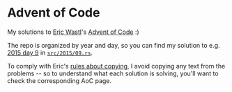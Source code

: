 # Advent of Code

My solutions to [Eric Wastl](http://was.tl/)'s [Advent of Code](https://adventofcode.com/) :)

The repo is organized by year and day, so you can find my solution to e.g. [2015 day 9](https://adventofcode.com/2015/day/9) in [`src/2015/09.rs`](./src/2015/09.rs).

To comply with Eric's [rules about copying](https://adventofcode.com/about#faq_copying), I avoid copying any text from the problems -- so to understand what each solution is solving, you'll want to check the corresponding AoC page.
